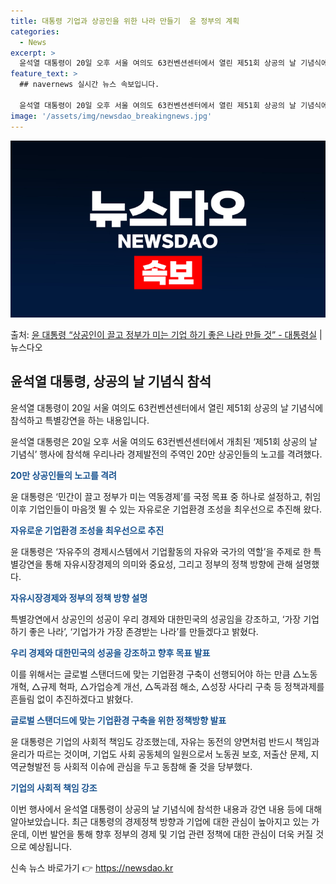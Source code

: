 ```yaml
---
title: 대통령 기업과 상공인을 위한 나라 만들기  윤 정부의 계획
categories:
  - News
excerpt: >
  윤석열 대통령이 20일 오후 서울 여의도 63컨벤션센터에서 열린 제51회 상공의 날 기념식에 참석해 자유주의…
feature_text: >
  ## navernews 실시간 뉴스 속보입니다.

  윤석열 대통령이 20일 오후 서울 여의도 63컨벤션센터에서 열린 제51회 상공의 날 기념식에 참석해 자유주의…
image: '/assets/img/newsdao_breakingnews.jpg'
---
```


![뉴스다오 속보](/assets/img/newsdao_breakingnews.jpg)

<p>출처: <a href="https://newsdao.kr/3393" rel="dofollow">윤 대통령 “상공인이 끌고 정부가 미는 기업 하기 좋은 나라 만들 것” - 대통령실</a> | 뉴스다오</p>

<h2 data-ke-size="size26">윤석열 대통령, 상공의 날 기념식 참석</h2>
<p data-ke-size="size16">윤석열 대통령이 20일 서울 여의도 63컨벤션센터에서 열린 제51회 상공의 날 기념식에 참석하고 특별강연을 하는 내용입니다.</p>

윤석열 대통령은 20일 오후 서울 여의도 63컨벤션센터에서 개최된 ‘제51회 상공의 날 기념식’ 행사에 참석해 우리나라 경제발전의 주역인 20만 상공인들의 노고를 격려했다.

<b><span style="color: #1a5490;">20만 상공인들의 노고를 격려</span></b>

윤 대통령은 ‘민간이 끌고 정부가 미는 역동경제’를 국정 목표 중 하나로 설정하고, 취임 이후 기업인들이 마음껏 뛸 수 있는 자유로운 기업환경 조성을 최우선으로 추진해 왔다.

<b><span style="color: #1a5490;">자유로운 기업환경 조성을 최우선으로 추진</span></b>

윤 대통령은 ‘자유주의 경제시스템에서 기업활동의 자유와 국가의 역할’을 주제로 한 특별강연을 통해 자유시장경제의 의미와 중요성, 그리고 정부의 정책 방향에 관해 설명했다.

<b><span style="color: #1a5490;">자유시장경제와 정부의 정책 방향 설명</span></b>

특별강연에서 상공인의 성공이 우리 경제와 대한민국의 성공임을 강조하고, ‘가장 기업 하기 좋은 나라’, ‘기업가가 가장 존경받는 나라’를 만들겠다고 밝혔다.

<b><span style="color: #1a5490;">우리 경제와 대한민국의 성공을 강조하고 향후 목표 발표</span></b>

이를 위해서는 글로벌 스탠더드에 맞는 기업환경 구축이 선행되어야 하는 만큼 △노동 개혁, △규제 혁파, △가업승계 개선, △독과점 해소, △성장 사다리 구축 등 정책과제를 흔들림 없이 추진하겠다고 밝혔다.

<b><span style="color: #1a5490;">글로벌 스탠더드에 맞는 기업환경 구축을 위한 정책방향 발표</span></b>

윤 대통령은 기업의 사회적 책임도 강조했는데, 자유는 동전의 양면처럼 반드시 책임과 윤리가 따르는 것이며, 기업도 사회 공동체의 일원으로서 노동권 보호, 저출산 문제, 지역균형발전 등 사회적 이슈에 관심을 두고 동참해 줄 것을 당부했다.

<b><span style="color: #1a5490;">기업의 사회적 책임 강조</span></b>

이번 행사에서 윤석열 대통령이 상공의 날 기념식에 참석한 내용과 강연 내용 등에 대해 알아보았습니다. 최근 대통령의 경제정책 방향과 기업에 대한 관심이 높아지고 있는 가운데, 이번 발언을 통해 향후 정부의 경제 및 기업 관련 정책에 대한 관심이 더욱 커질 것으로 예상됩니다.
 

신속 뉴스 바로가기 👉 <a href="https://newsdao.kr" rel="dofollow">https://newsdao.kr</a>


